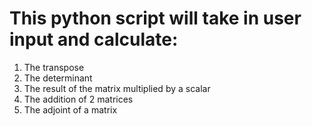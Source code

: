 # This python script will take in user input and calculate:
1. The transpose
2. The determinant
3. The result of the matrix multiplied by a scalar
4. The addition of 2 matrices
5. The adjoint of a matrix